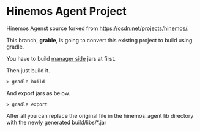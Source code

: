 # Hinemos Agent Project

Hinemos Agenst source forked from  <https://osdn.net/projects/hinemos/>.


This branch, **grable**, is going to convert this existing project to build using gradle.

You have to build [manager side](http://github.com/pango853/hinemos-manager/tree/grable) jars at first.

Then just build it.

```
> gradle build
```

And export jars as below.

```
> gradle export
```

After all you can replace the original file in the hinemos_agent lib directory with the newly generated build/libs/\*.jar
